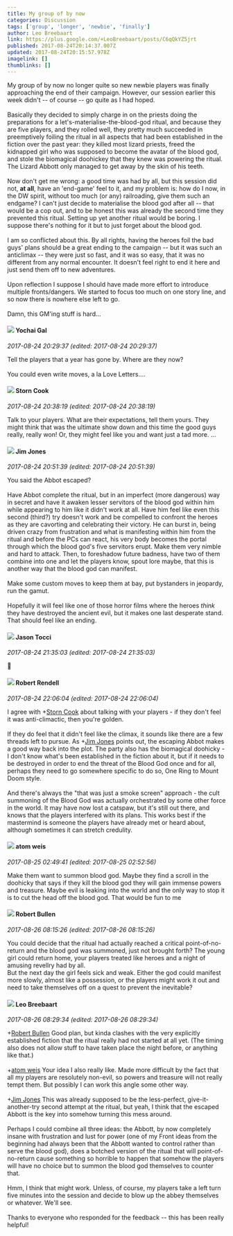 ```yaml
---
title: My group of by now
categories: Discussion
tags: ['group', 'longer', 'newbie', 'finally']
author: Leo Breebaart
link: https://plus.google.com/+LeoBreebaart/posts/C6qQkYZ5jrt
published: 2017-08-24T20:14:37.007Z
updated: 2017-08-24T20:15:57.978Z
imagelink: []
thumblinks: []
---
```


My group of by now no longer quite so new newbie players was finally approaching the end of their campaign. However, our session earlier this week didn&#39;t -- of course -- go quite as I had hoped.<br /><br />Basically they decided to simply charge in on the priests doing the preparations for a let&#39;s-materialise-the-blood-god ritual, and because they are five players, and they rolled well, they pretty much succeeded in preemptively foiling the ritual in all aspects that had been established in the fiction over the past year: they killed most lizard priests, freed the kidnapped girl who was supposed to become the avatar of the blood god, and stole the biomagical doohickey that they knew was powering the ritual. The Lizard Abbott only managed to get away by the skin of his teeth.<br /><br />Now don&#39;t get me wrong: a good time was had by all, but this session did not, <b>at all</b>, have an &#39;end-game&#39; feel to it, and my problem is: how do I now, in the DW spirit, without too much (or any) railroading, give them such an endgame? I can&#39;t just decide to materialise the blood god after all -- that would be a cop out, and to be honest this was already the second time they prevented this ritual. Setting up yet another ritual would be boring. I suppose there&#39;s nothing for it but to just forget about the blood god.<br /><br />I am so conflicted about this. By all rights, having the heroes foil the bad guys&#39; plans should be a great ending to the campaign -- but it was such an anticlimax -- they were just so fast, and it was so easy, that it was no different from any normal encounter. It doesn&#39;t feel right to end it here and just send them off to new adventures.<br /><br />Upon reflection I suppose I should have made more effort to introduce multiple fronts/dangers. We started to focus too much on one story line, and so now there is nowhere else left to go.<br /><br />Damn, this GM&#39;ing stuff is hard...
<div id='comment z13uv1fp0rrkyxfm223qi1wgrzvjwbyyr04'>
  <h4><img src='{{site.baseurl}}//images/avatars/116013665970125878211_photo.jpg'> Yochai Gal</h4>
      <p><cite>2017-08-24 20:29:37 (edited: 2017-08-24 20:29:37)</cite></p>
        <p>Tell the players that a year has gone by. Where are they now?<br /><br />You could even write moves, a la Love Letters....</p>
</div>
        

<div id='comment z13uv1fp0rrkyxfm223qi1wgrzvjwbyyr04'>
  <h4><img src='{{site.baseurl}}//images/avatars/110661162507505661709_photo.jpg'> Storn Cook</h4>
      <p><cite>2017-08-24 20:38:19 (edited: 2017-08-24 20:38:19)</cite></p>
        <p>Talk to your players.  What are their expectations, tell them yours.  They might think that was the ultimate show down and this time the good guys really, really won!   Or, they might feel like you and want just a tad more. ...<br /></p>
</div>
        

<div id='comment z13uv1fp0rrkyxfm223qi1wgrzvjwbyyr04'>
  <h4><img src='{{site.baseurl}}//images/avatars/114075227630675466545_photo.jpg'> Jim Jones</h4>
      <p><cite>2017-08-24 20:51:39 (edited: 2017-08-24 20:51:39)</cite></p>
        <p>You said the Abbot escaped?<br /><br />Have Abbot complete the ritual, but in an imperfect (more dangerous) way in secret and have it awaken lesser servitors of the blood god within him while appearing to him like it didn&#39;t work at all. Have him feel like even this second (third?) try doesn&#39;t work and be compelled to confront the heroes as they are cavorting and celebrating their victory. He can burst in, being driven crazy from frustration and what is manifesting within him from the ritual and before the PCs can react, his very body becomes the portal through which the blood god&#39;s five servitors erupt. Make them very nimble and hard to attack. Then, to foreshadow future badness, have two of them combine into one and let the players know, spout lore maybe, that this is another way that the blood god can manifest.<br /><br />Make some custom moves to keep them at bay, put bystanders in jeopardy, run the gamut.<br /><br />Hopefully it will feel like one of those horror films where the heroes <i>think</i> they have destroyed the ancient evil, but it makes one last desperate stand. That should feel like an ending.</p>
</div>
        

<div id='comment z13uv1fp0rrkyxfm223qi1wgrzvjwbyyr04'>
  <h4><img src='{{site.baseurl}}//images/avatars/107921460605994366874_photo.jpg'> Jason Tocci</h4>
      <p><cite>2017-08-24 21:35:03 (edited: 2017-08-24 21:35:03)</cite></p>
        <p>📌</p>
</div>
        

<div id='comment z13uv1fp0rrkyxfm223qi1wgrzvjwbyyr04'>
  <h4><img src='{{site.baseurl}}//images/avatars/109791996665503926061_photo.jpg'> Robert Rendell</h4>
      <p><cite>2017-08-24 22:06:04 (edited: 2017-08-24 22:06:04)</cite></p>
        <p>I agree with <span class="proflinkWrapper"><span class="proflinkPrefix">+</span><a class="proflink" href="https://plus.google.com/110661162507505661709" oid="110661162507505661709">Storn Cook</a></span> about talking with your players - if they don&#39;t feel it was anti-climactic, then you&#39;re golden.<br /><br />If they do feel that it didn&#39;t feel like the climax, it sounds like there are a few threads left to pursue.  As <span class="proflinkWrapper"><span class="proflinkPrefix">+</span><a class="proflink" href="https://plus.google.com/114075227630675466545" oid="114075227630675466545">Jim Jones</a></span> points out, the escaping Abbot makes a good way back into the plot.  The party also has the biomagical doohicky - I don&#39;t know what&#39;s been established in the fiction about it, but if it needs to be destroyed in order to end the threat of the Blood God once and for all, perhaps they need to go somewhere specific to do so, One Ring to Mount Doom style.<br /><br />And there&#39;s always the &quot;that was just a smoke screen&quot; approach - the cult summoning of the Blood God was actually orchestrated by some other force in the world.  It may have now lost a catspaw, but it&#39;s still out there, and knows that the players interfered with its plans.  This works best if the mastermind is someone the players have already met or heard about, although sometimes it can stretch credulity.<br /></p>
</div>
        

<div id='comment z13uv1fp0rrkyxfm223qi1wgrzvjwbyyr04'>
  <h4><img src='{{site.baseurl}}//images/avatars/114833680610740916880_photo.jpg'> atom weis</h4>
      <p><cite>2017-08-25 02:49:41 (edited: 2017-08-25 02:52:56)</cite></p>
        <p>Make them want to summon blood god. Maybe they find a scroll in the doohicky that says if they kill the blood god they will gain immense powers and treasure. Maybe evil is leaking into the world and the only way to stop it is to cut the head off the blood god. That would be fun to me</p>
</div>
        

<div id='comment z13uv1fp0rrkyxfm223qi1wgrzvjwbyyr04'>
  <h4><img src='{{site.baseurl}}//images/avatars/102768864824519637376_photo.jpg'> Robert Bullen</h4>
      <p><cite>2017-08-26 08:15:26 (edited: 2017-08-26 08:15:26)</cite></p>
        <p>You could decide that the ritual had actually reached a critical point-of-no-return and the blood god was summoned, just not brought forth? The young girl could return home, your players treated like heroes and a night of amusing revellry had by all. <br />But the next day the girl feels sick and weak. Either the god could manifest more slowly, almost like a possession, or the players might work it out and need to take themselves off on a quest to prevent the inevitable?</p>
</div>
        

<div id='comment z13uv1fp0rrkyxfm223qi1wgrzvjwbyyr04'>
  <h4><img src='{{site.baseurl}}//images/avatars/109404502894293305934_photo.jpg'> Leo Breebaart</h4>
      <p><cite>2017-08-26 08:29:34 (edited: 2017-08-26 08:29:34)</cite></p>
        <p><span class="proflinkWrapper"><span class="proflinkPrefix">+</span><a class="proflink" href="https://plus.google.com/102768864824519637376" oid="102768864824519637376">Robert Bullen</a></span> Good plan, but kinda clashes with the very explicitly established fiction that the ritual really had not started at all yet. (The timing also does not allow stuff to have taken place the night before, or anything like that.)<br /><br /><span class="proflinkWrapper"><span class="proflinkPrefix">+</span><a class="proflink" href="https://plus.google.com/114833680610740916880" oid="114833680610740916880">atom weis</a></span> Your idea I also really like. Made more difficult by the fact that all my players are resolutely non-evil, so powers and treasure will not really tempt them. But possibly I can work this angle some other way.<br /><br /><span class="proflinkWrapper"><span class="proflinkPrefix">+</span><a class="proflink" href="https://plus.google.com/114075227630675466545" oid="114075227630675466545">Jim Jones</a></span> This was already supposed to be the less-perfect, give-it-another-try second attempt at the ritual, but yeah, I think that the escaped Abbott is the key into somehow turning this mess around.<br /><br />Perhaps I could combine all three ideas: the Abbott, by now completely insane with frustration and lust for power (one of my Front ideas from the beginning had always been that the Abbott wanted to control rather than serve the blood god), does a botched version of the ritual that will point-of-no-return cause something so horrible to happen that somehow the players will have no choice but to summon the blood god themselves to counter that.<br /><br />Hmm, I think that might work. Unless, of course, my players take a left turn five minutes into the session and decide to blow up the abbey themselves or whatever. We&#39;ll see.<br /><br />Thanks to everyone who responded for the feedback -- this has been really helpful!</p>
</div>
        